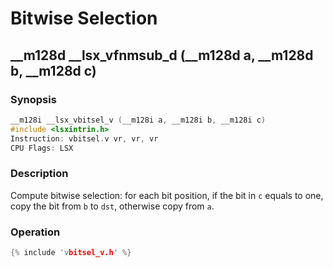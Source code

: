 # Bitwise Selection

## __m128d __lsx_vfnmsub_d (__m128d a, __m128d b, __m128d c)

### Synopsis

```c++
__m128i __lsx_vbitsel_v (__m128i a, __m128i b, __m128i c)
#include <lsxintrin.h>
Instruction: vbitsel.v vr, vr, vr
CPU Flags: LSX
```

### Description

Compute bitwise selection: for each bit position, if the bit in `c` equals to one, copy the bit from `b` to `dst`, otherwise copy from `a`.

### Operation

```c++
{% include 'vbitsel_v.h' %}
```
